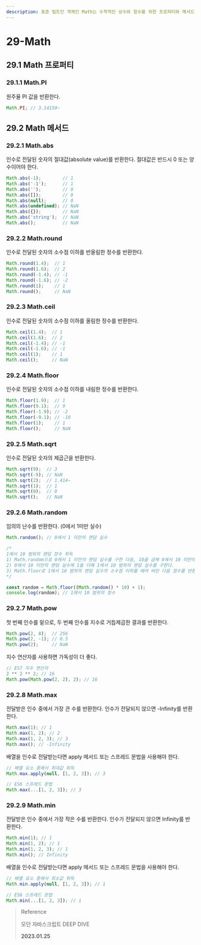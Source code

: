 ```yaml
---
description: 표준 빌트인 객체인 Math는 수학적인 상수와 함수를 위한 프로퍼티와 메서드를 제공한다.
---
```


# 29-Math

## 29.1 Math 프로퍼티

### 29.1.1 Math.PI

원주율 PI 값을 반환한다.

```javascript
Math.PI; // 3.14159~
```

## 29.2 Math 메서드

### 29.2.1 Math.abs

인수로 전달된 숫자의 절대값(absolute value)를 반환한다. 절대값은 반드시 0 또는 양수이어야 한다.

```javascript
Math.abs(-1);        // 1
Math.abs('-1');      // 1
Math.abs('');        // 0
Math.abs([]);        // 0
Math.abs(null);      // 0
Math.abs(undefined); // NaN
Math.abs({});        // NaN
Math.abs('string');  // NaN
Math.abs();          // NaN
```

### 29.2.2 Math.round

인수로 전달된 숫자의 소수점 이하를 반올림한 정수를 반환한다.

```javascript
Math.round(1.4);  // 1
Math.round(1.6);  // 2
Math.round(-1.4); // -1
Math.round(-1.6); // -2
Math.round(1);    // 1
Math.round();     // NaN
```

### 29.2.3 Math.ceil

인수로 전달된 숫자의 소수점 이하를 올림한 정수를 반환한다.

```javascript
Math.ceil(1.4);  // 1
Math.ceil(1.6);  // 2
Math.ceil(-1.4); // -1
Math.ceil(-1.6); // -1
Math.ceil(1);    // 1
Math.ceil();     // NaN
```

### 29.2.4 Math.floor

인수로 전달된 숫자의 소수점 이하를 내림한 정수를 반환한다.

```javascript
Math.floor(1.9);  // 1
Math.floor(9.1);  // 9
Math.floor(-1.9); // -2
Math.floor(-9.1); // -10
Math.floor(1);    // 1
Math.floor();     // NaN
```

### 29.2.5 Math.sqrt

인수로 전달된 숫자의 제곱근을 반환한다.

```javascript
Math.sqrt(9);  // 3
Math.sqrt(-9); // NaN
Math.sqrt(2);  // 1.414~
Math.sqrt(1);  // 1
Math.sqrt(0);  // 0
Math.sqrt();   // NaN
```

### 29.2.6 Math.random

임의의 난수를 반환한다. (0에서 1미만 실수)

```javascript
Math.random(); // 0에서 1 미만의 랜덤 실수

/*
1에서 10 범위의 랜덤 정수 취득
1) Math.random으로 0에서 1 미만의 랜덤 실수를 구한 다음, 10을 곱해 0에서 10 미만의 랜덤 실수를 구한다.
2) 0에서 10 미만의 랜덤 실수에 1을 더해 1에서 10 범위의 랜덤 실수를 구한다.
3) Math.floor로 1에서 10 범위의 랜덤 실수의 소수점 이하를 떼어 버린 다음 정수를 반환한다.
*/

const random = Math.floor((Math.random() * 10) + 1);
console.log(random); // 1에서 10 범위의 정수
```

### 29.2.7 Math.pow

첫 번째 인수를 밑으로, 두 번째 인수를 지수로 거듭제곱한 결과를 반환한다.

```javascript
Math.pow(2, 8);  // 256
Math.pow(2, -1); // 0.5
Math.pow(2);     // NaN
```

지수 연산자를 사용하면 가독성이 더 좋다.

```javascript
// ES7 지수 연산자
2 ** 2 ** 2; // 16
Math.pow(Math.pow(2, 2), 2); // 16
```

### 29.2.8 Math.max

전달받은 인수 중에서 가장 큰 수를 반환한다. 인수가 전달되지 않으면 -Infinity를 반환한다.

```javascript
Math.max(1); // 1
Math.max(1, 2); // 2
Math.max(1, 2, 3); // 3
Math.max(); // -Infinity
```

배열을 인수로 전달받는다면 apply 메서드 또는 스프레드 문법을 사용해야 한다.

```javascript
// 배열 요소 중에서 최대값 취득
Math.max.apply(null, [1, 2, 3]); // 3

// ES6 스프레드 문법
Math.max(...[1, 2, 3]); // 3
```

### 29.2.9 Math.min

전달받은 인수 중에서 가장 작은 수를 반환한다. 인수가 전달되지 않으면 Infinity를 반환한다.

```javascript
Math.min(1); // 1
Math.min(1, 2); // 1
Math.min(1, 2, 3); // 1
Math.min(); // Infinity
```

배열을 인수로 전달받는다면 apply 메서드 또는 스프레드 문법을 사용해야 한다.

```javascript
// 배열 요소 중에서 최소값 취득
Math.min.apply(null, [1, 2, 3]); // 1

// ES6 스프레드 문법
Math.min(...[1, 2, 3]); // 1
```

> Reference
>
> 모던 자바스크립트 DEEP DIVE
>
> **2023.01.25**
